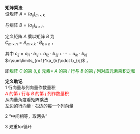 **矩阵乘法**    
设矩阵 $A=(a_{ij})_{m\times k}$     
    
与矩阵 $B=(a_{ij})_{k\times n}$     
    
定义矩阵 $A$ 乘以矩阵 $B$ 为    
 $C_{m\times n}=A_{m\times k}\cdot B_{k\times n}$ ，    
    
其中 $c_{ij}=a_{i1}\cdot b_{1j}+a_{i2}\cdot b_{2j}    
+\cdots+a_{ik}\cdot b_{kj}$     
 $=\sum\limits_{r=1}^ka_{ir}\cdot b_{rj}$ ，    
    
即<font color=green>矩阵 $C$ 的第 $(i,j)$ 元素= $A$ 的第 $i$ 行与 $B$ 的第 $j$ 列对应元素乘积之和</font>    
    
**定义助记**    
1 行向量与列向量作数量积    
<font color=red> $A$ 的第 $i$ 行与 $B$ 的第 $j$ 列作数量积</font>    
从向量角度看矩阵乘法    
左边的行向量 $\cdot$ 右边的每一个列向量    
    
2 “中间相等，取两头”    
    
3 双重for循环    
